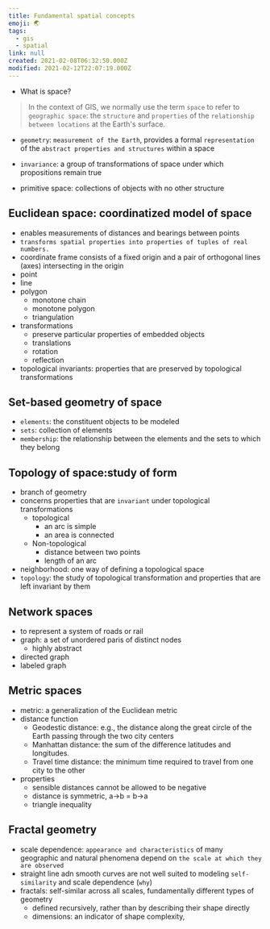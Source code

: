 ```yaml
---
title: Fundamental spatial concepts
emoji: 🌏
tags:
  - gis
  - spatial
link: null
created: 2021-02-08T06:32:50.000Z
modified: 2021-02-12T22:07:19.000Z
---
```


- What is space?

> In the context of GIS, we normally use the term `space` to refer to `geographic space`: the `structure` and `properties` of the `relationship between locations` at the Earth's surface.

- `geometry`: `measurement of the Earth`, provides a formal `representation` of the `abstract properties and structures` within a space
- `invariance`: a group of transformations of space under which propositions remain true

- primitive space: collections of objects with no other structure

## Euclidean space: coordinatized model of space

- enables measurements of distances and bearings between points
- `transforms spatial properties into properties of tuples of real numbers.`
- coordinate frame consists of a fixed origin and a pair of orthogonal lines (axes) intersecting in the origin
- point
- line
- polygon
  - monotone chain
  - monotone polygon
  - triangulation
- transformations
  - preserve particular properties of embedded objects
  - translations
  - rotation
  - reflection
- topological invariants: properties that are preserved by topological transformations

## Set-based geometry of space

- `elements`: the constituent objects to be modeled
- `sets`: collection of elements
- `membership`: the relationship between the elements and the sets to which they belong

## Topology of space:study of form

- branch of geometry
- concerns properties that are `invariant` under topological transformations
  - topological
    - an arc is simple
    - an area is connected
  - Non-topological
    - distance between two points
    - length of an arc
- neighborhood: one way of defining a topological space
- `topology`: the study of topological transformation and properties that are left invariant by them

## Network spaces

- to represent a system of roads or rail
- graph: a set of unordered paris of distinct nodes
  - highly abstract
- directed graph
- labeled graph

## Metric spaces

- metric: a generalization of the Euclidean metric
- distance function
  - Geodestic distance: e.g., the distance along the great circle of the Earth passing through the two city centers
  - Manhattan distance: the sum of the difference latitudes and longitudes.
  - Travel time distance: the minimum time required to travel from one city to the other
- properties
  - sensible distances cannot be allowed to be negative
  - distance is symmetric, a->b = b->a
  - triangle inequality

## Fractal geometry

- scale dependence: `appearance and characteristics` of many geographic and natural phenomena depend on `the scale at which they are observed`
- straight line adn smooth curves are not well suited to modeling `self-similarity` and scale dependence (`why`)
- fractals: self-similar across all scales, fundamentally different types of geometry
  - defined recursively, rather than by describing their shape directly
  - dimensions: an indicator of shape complexity,
